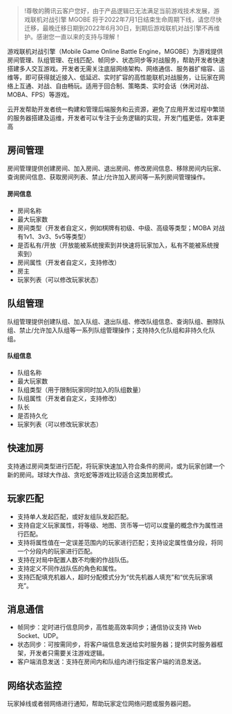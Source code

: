 >!尊敬的腾讯云客户您好，由于产品逻辑已无法满足当前游戏技术发展，游戏联机对战引擎 MGOBE 将于2022年7月1日结束生命周期下线，请您尽快迁移，最晚迁移日期到2022年6月30日，到期后游戏联机对战引擎不再维护。感谢您一直以来的支持与理解！

游戏联机对战引擎（Mobile Game Online Battle Engine，MGOBE）为游戏提供房间管理、队组管理、在线匹配、帧同步、状态同步等对战服务，帮助开发者快速搭建多人交互游戏。开发者无需关注底层网络架构、网络通信、服务器扩缩容、运维等，即可获得就近接入、低延迟、实时扩容的高性能联机对战服务，让玩家在网络上互通、对战、自由畅玩。适用于回合制、策略类、实时会话（休闲对战、MOBA、FPS）等游戏。

云开发帮助开发者统一构建和管理后端服务和云资源，避免了应用开发过程中繁琐的服务器搭建及运维，开发者可以专注于业务逻辑的实现，开发门槛更低，效率更高

## 房间管理 

房间管理提供创建房间、加入房间、退出房间、修改房间信息、移除房间内玩家、查询房间信息、获取房间列表、禁止/允许加入房间等一系列房间管理操作。

#### 房间信息 

- 房间名称
- 最大玩家数
- 房间类型（开发者自定义，例如棋牌有初级、中级、高级等类型；MOBA 对战有1v1、3v3、5v5等类型）
- 是否私有/开放（开放能被系统搜索到并快速将玩家加入，私有不能被系统搜索到）
- 房间属性（开发者自定义，支持修改）
- 房主
- 玩家列表（可以修改玩家状态）

## 队组管理 

队组管理提供创建队组、加入队组、退出队组、修改队组信息、查询队组、删除队组、禁止/允许加入队组等一系列队组管理操作；支持持久化队组和非持久化队组。

#### 队组信息 

- 队组名称
- 最大玩家数
- 队组类型（用于限制玩家同时加入的队组数量）
- 队组属性（开发者自定义，支持修改）
- 队长
- 是否持久化
- 玩家列表（可以修改玩家状态）

## 快速加房

支持通过房间类型进行匹配，将玩家快速加入符合条件的房间，或为玩家创建一个新的房间。球球大作战、贪吃蛇等游戏比较适合这类加房模式。

## 玩家匹配

- 支持单人发起匹配，或好友组队发起匹配。
- 支持自定义玩家属性，将等级、地图、货币等一切可以度量的概念作为属性进行匹配。
- 支持将属性值在一定误差范围内的玩家进行匹配；支持设定属性值分段，将同一个分段内的玩家进行匹配。
- 支持在对局中配置人数不均衡的作战队伍。
- 支持定义不同作战队伍的角色和属性。
- 支持匹配填充机器人，超时分配模式分为“优先机器人填充”和“优先玩家填充”。

## 消息通信

- 帧同步：定时进行信息同步，高性能高效率同步；通信协议支持 Web Socket、UDP。
- 状态同步：可按需同步，将客户端信息发送给实时服务器；提供实时服务器框架，开发者只需要关注游戏逻辑。
- 客户端消息发送：支持在房间内和队组内进行指定客户端的消息发送。

## 网络状态监控  
玩家掉线或者弱网络进行通知，帮助玩家定位网络问题或服务器问题。









